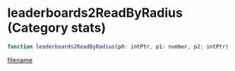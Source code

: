 # leaderboards2ReadByRadius (Category stats)

```js
function leaderboards2ReadByRadius(p0: intPtr, p1: number, p2: intPtr): Array
```

[filename](leaderboards2ReadByRadius_m.md ':include')